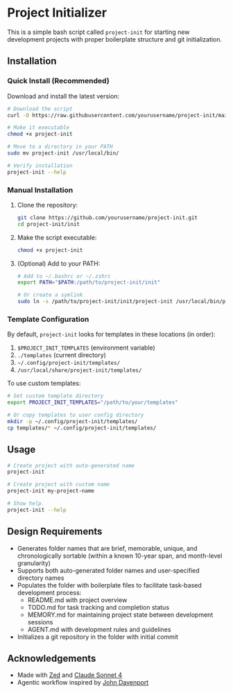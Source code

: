 # Project Initializer

This is a simple bash script called `project-init` for starting new development projects with proper boilerplate structure and git initialization.

## Installation

### Quick Install (Recommended)

Download and install the latest version:

```bash
# Download the script
curl -O https://raw.githubusercontent.com/yourusername/project-init/main/project-init

# Make it executable
chmod +x project-init

# Move to a directory in your PATH
sudo mv project-init /usr/local/bin/

# Verify installation
project-init --help
```

### Manual Installation

1. Clone the repository:
   ```bash
   git clone https://github.com/yourusername/project-init.git
   cd project-init/init
   ```

2. Make the script executable:
   ```bash
   chmod +x project-init
   ```

3. (Optional) Add to your PATH:
   ```bash
   # Add to ~/.bashrc or ~/.zshrc
   export PATH="$PATH:/path/to/project-init/init"
   
   # Or create a symlink
   sudo ln -s /path/to/project-init/init/project-init /usr/local/bin/project-init
   ```

### Template Configuration

By default, `project-init` looks for templates in these locations (in order):
1. `$PROJECT_INIT_TEMPLATES` (environment variable)
2. `./templates` (current directory)
3. `~/.config/project-init/templates/`
4. `/usr/local/share/project-init/templates/`

To use custom templates:
```bash
# Set custom template directory
export PROJECT_INIT_TEMPLATES="/path/to/your/templates"

# Or copy templates to user config directory
mkdir -p ~/.config/project-init/templates/
cp templates/* ~/.config/project-init/templates/
```

## Usage

```bash
# Create project with auto-generated name
project-init

# Create project with custom name
project-init my-project-name

# Show help
project-init --help
```

## Design Requirements

- Generates folder names that are brief, memorable, unique, and chronologically sortable (within a known 10-year span, and month-level granularity)
- Supports both auto-generated folder names and user-specified directory names
- Populates the folder with boilerplate files to facilitate task-based development process:
  - README.md with project overview
  - TODO.md for task tracking and completion status
  - MEMORY.md for maintaining project state between development sessions
  - AGENT.md with development rules and guidelines
- Initializes a git repository in the folder with initial commit


## Acknowledgements
- Made with [Zed](https://zed.dev/) and [Claude Sonnet 4](https://www.anthropic.com/claude/sonnet)
- Agentic workflow inspired by [John Davenport](https://generaitelabs.com/one-agentic-coding-workflow-to-rule-them-all/)
